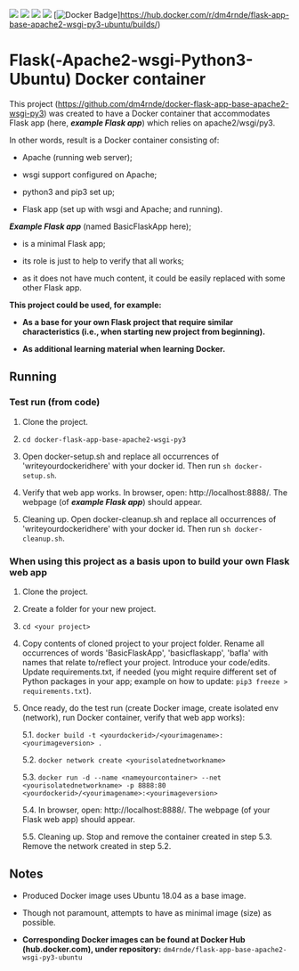 
[![](https://images.microbadger.com/badges/image/dm4rnde/flask-app-base-apache2-wsgi-py3-ubuntu.svg)](http://microbadger.com/images/dm4rnde/flask-app-base-apache2-wsgi-py3-ubuntu "Image Layers") [![](https://images.microbadger.com/badges/version/dm4rnde/flask-app-base-apache2-wsgi-py3-ubuntu.svg)](http://microbadger.com/images/dm4rnde/flask-app-base-apache2-wsgi-py3-ubuntu "Image Version") [![](https://images.microbadger.com/badges/license/dm4rnde/flask-app-base-apache2-wsgi-py3-ubuntu.svg)](https://microbadger.com/images/dm4rnde/flask-app-base-apache2-wsgi-py3-ubuntu "Image License")  [![](https://images.microbadger.com/badges/commit/dm4rnde/flask-app-base-apache2-wsgi-py3-ubuntu.svg)](https://github.com/dm4rnde/docker-flask-app-base-apache2-wsgi-py3 "Image Commit")
[![Docker Badge](https://img.shields.io/docker/build/dm4rnde/flask-app-base-apache2-wsgi-py3-ubuntu.svg)]https://hub.docker.com/r/dm4rnde/flask-app-base-apache2-wsgi-py3-ubuntu/builds/)

# Flask(-Apache2-wsgi-Python3-Ubuntu) Docker container


This project (https://github.com/dm4rnde/docker-flask-app-base-apache2-wsgi-py3) was created to have a Docker container that accommodates Flask app (here, ***example Flask app***) which relies on apache2/wsgi/py3.


In other words, result is a Docker container consisting of:

- Apache (running web server);

- wsgi support configured on Apache;

- python3 and pip3 set up;

- Flask app (set up with wsgi and Apache; and running).


***Example Flask app*** (named BasicFlaskApp here);

- is a minimal Flask app;

- its role is just to help to verify that all works;

- as it does not have much content, it could be easily replaced with some other Flask app.


**This project could be used, for example:** 

- **As a base for your own Flask project that require similar characteristics (i.e., when starting new project from beginning).**

- **As additional learning material when learning Docker.**


## Running

### Test run (from code)

1. Clone the project.

2. `cd docker-flask-app-base-apache2-wsgi-py3`

3. Open docker-setup.sh and replace all occurrences of 'writeyourdockeridhere' with your docker id. Then run `sh docker-setup.sh`.

4. Verify that web app works. In browser, open: http://localhost:8888/. The webpage (of ***example Flask app***) should appear.

5. Cleaning up. Open docker-cleanup.sh and replace all occurrences of 'writeyourdockeridhere' with your docker id. Then run `sh docker-cleanup.sh`. 


### When using this project as a basis upon to build your own Flask web app


1. Clone the project.

2. Create a folder for your new project.

3. `cd <your project>`

4. Copy contents of cloned project to your project folder. Rename all occurrences of words 'BasicFlaskApp', 'basicflaskapp', 'bafla' with names that relate to/reflect your project. Introduce your code/edits. <br> Update requirements.txt, if needed (you might require different set of Python packages in your app; example on how to update: `pip3 freeze > requirements.txt`).

5. Once ready, do the test run (create Docker image, create isolated env (network), run Docker container, verify that web app works):

   5.1. `docker build -t <yourdockerid>/<yourimagename>:<yourimageversion> .`

   5.2. `docker network create <yourisolatednetworkname>`

   5.3. `docker run -d --name <nameyourcontainer> --net <yourisolatednetworkname> -p 8888:80 <yourdockerid>/<yourimagename>:<yourimageversion>`

   5.4. In browser, open: http://localhost:8888/. The webpage (of your Flask web app) should appear.
   
   5.5. Cleaning up. Stop and remove the container created in step 5.3. Remove the network created in step 5.2. 


## Notes

- Produced Docker image uses Ubuntu 18.04 as a base image.

- Though not paramount, attempts to have as minimal image (size) as possible.

- **Corresponding Docker images can be found at Docker Hub (hub.docker.com), under repository:** `dm4rnde/flask-app-base-apache2-wsgi-py3-ubuntu`
